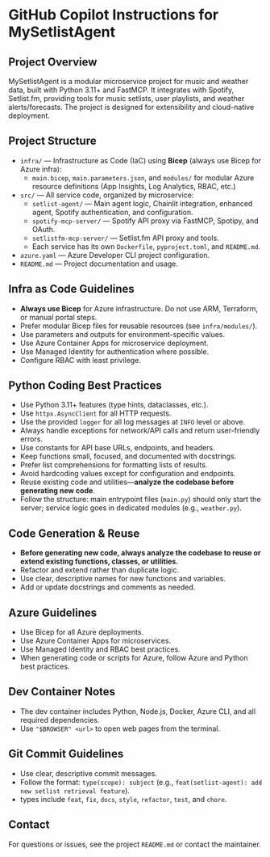 # GitHub Copilot Instructions for MySetlistAgent

## Project Overview

MySetlistAgent is a modular microservice project for music and weather data, built with Python 3.11+ and FastMCP. It integrates with Spotify, Setlist.fm, providing tools for music setlists, user playlists, and weather alerts/forecasts. The project is designed for extensibility and cloud-native deployment.

## Project Structure

- `infra/` — Infrastructure as Code (IaC) using **Bicep** (always use Bicep for Azure infra):
  - `main.bicep`, `main.parameters.json`, and `modules/` for modular Azure resource definitions (App Insights, Log Analytics, RBAC, etc.)
- `src/` — All service code, organized by microservice:
  - `setlist-agent/` — Main agent logic, Chainlit integration, enhanced agent, Spotify authentication, and configuration.
  - `spotify-mcp-server/` — Spotify API proxy via FastMCP, Spotipy, and OAuth.
  - `setlistfm-mcp-server/` — Setlist.fm API proxy and tools.
  - Each service has its own `Dockerfile`, `pyproject.toml`, and `README.md`.
- `azure.yaml` — Azure Developer CLI project configuration.
- `README.md` — Project documentation and usage.

## Infra as Code Guidelines

- **Always use Bicep** for Azure infrastructure. Do not use ARM, Terraform, or manual portal steps.
- Prefer modular Bicep files for reusable resources (see `infra/modules/`).
- Use parameters and outputs for environment-specific values.
- Use Azure Container Apps for microservice deployment.
- Use Managed Identity for authentication where possible.
- Configure RBAC with least privilege.

## Python Coding Best Practices

- Use Python 3.11+ features (type hints, dataclasses, etc.).
- Use `httpx.AsyncClient` for all HTTP requests.
- Use the provided `logger` for all log messages at `INFO` level or above.
- Always handle exceptions for network/API calls and return user-friendly errors.
- Use constants for API base URLs, endpoints, and headers.
- Keep functions small, focused, and documented with docstrings.
- Prefer list comprehensions for formatting lists of results.
- Avoid hardcoding values except for configuration and endpoints.
- Reuse existing code and utilities—**analyze the codebase before generating new code**.
- Follow the structure: main entrypoint files (`main.py`) should only start the server; service logic goes in dedicated modules (e.g., `weather.py`).

## Code Generation & Reuse

- **Before generating new code, always analyze the codebase to reuse or extend existing functions, classes, or utilities.**
- Refactor and extend rather than duplicate logic.
- Use clear, descriptive names for new functions and variables.
- Add or update docstrings and comments as needed.

## Azure Guidelines

- Use Bicep for all Azure deployments.
- Use Azure Container Apps for microservices.
- Use Managed Identity and RBAC best practices.
- When generating code or scripts for Azure, follow Azure and Python best practices.

## Dev Container Notes

- The dev container includes Python, Node.js, Docker, Azure CLI, and all required dependencies.
- Use `"$BROWSER" <url>` to open web pages from the terminal.

## Git Commit Guidelines

- Use clear, descriptive commit messages.
- Follow the format: `type(scope): subject` (e.g., `feat(setlist-agent): add new setlist retrieval feature`).
- types include `feat`, `fix`, `docs`, `style`, `refactor`, `test`, and `chore`.

## Contact

For questions or issues, see the project `README.md` or contact the maintainer.
